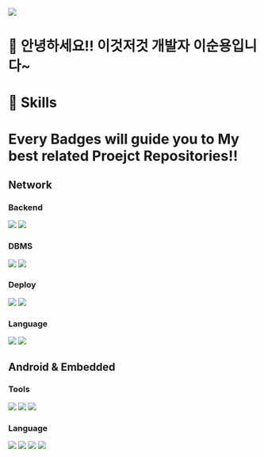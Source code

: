 <a href="https://www.naver.com/" target="_blank"><img src="https://img.shields.io/badge/tnsdyd6933@naver.com-03C75A?style=flat-square&logo=naver&logoColor=EEEEEE"/></a>

# 👋 안녕하세요!! 이것저것 개발자 이순용입니다~

# 💪 Skills
# Every Badges will guide you to My best related Proejct Repositories!!
## Network
### Backend
<a href="https://github.com/ddalkyTokky/Spring_study" target="_blank"><img src="https://img.shields.io/badge/Spring Boot-6DB33F?style=flat-square&logo=springboot&logoColor=EEEEEE"/></a>
<a href="https://github.com/ddalkyTokky/Admin_Page_KAU2022" target="_blank"><img src="https://img.shields.io/badge/Node.js-339933?style=flat-square&logo=nodedotjs&logoColor=EEEEEE"/></a>

### DBMS
<a href="https://github.com/ddalkyTokky/Spring_study" target="_blank"><img src="https://img.shields.io/badge/MySQL-4479A1?style=flat-square&logo=mysql&logoColor=EEEEEE"/></a>
<a href="https://github.com/ddalkyTokky/Admin_Page_KAU2022" target="_blank"><img src="https://img.shields.io/badge/PostgreSQL-4169E1?style=flat-square&logo=postgresql&logoColor=EEEEEE"/></a>

### Deploy
<a href="https://github.com/ddalkyTokky/Admin_Page_KAU2022" target="_blank"><img src="https://img.shields.io/badge/AWS-FF9900?style=flat-square&logo=amazonec2&logoColor=EEEEEE"/></a>
<a href="https://github.com/ddalkyTokky/Admin_Page_KAU2022" target="_blank"><img src="https://img.shields.io/badge/Jenkins-D24939?style=flat-square&logo=jenkins&logoColor=EEEEEE"/></a>

### Language
<a href="https://github.com/ddalkyTokky/Admin_Page_KAU2022" target="_blank"><img src="https://img.shields.io/badge/JavaScript-F7DF1E?style=flat-square&logo=javascript&logoColor=3A3A3A"/></a>
<a href="https://github.com/ddalkyTokky/Spring_study" target="_blank"><img src="https://img.shields.io/badge/Java-FF7800?style=flat-square&logo=&logoColor=EEEEEE"/></a>

## Android & Embedded
### Tools
<a href="https://github.com/ddalkyTokky/21th_Embedded_SW_Contest" target="_blank"><img src="https://img.shields.io/badge/AndroidStudio1-34A853?style=flat-square&logo=android&logoColor=EEEEEE"/></a>
<a href="https://github.com/ddalkyTokky/Quadcopter_Android_GCS_MAVSDK" target="_blank"><img src="https://img.shields.io/badge/AndroidStudio2-34A853?style=flat-square&logo=android&logoColor=EEEEEE"/></a>
<a href="https://github.com/ddalkyTokky/21th_Embedded_SW_Contest" target="_blank"><img src="https://img.shields.io/badge/ArduinoIDE-00878F?style=flat-square&logo=arduino&logoColor=EEEEEE"/></a>

### Language
<a href="https://github.com/ddalkyTokky/Quadcopter_Android_GCS_MAVSDK" target="_blank"><img src="https://img.shields.io/badge/RXJava-B7178C?style=flat-square&logo=reactivex&logoColor=EEEEEE"/></a>
<a href="https://github.com/ddalkyTokky/21th_Embedded_SW_Contest" target="_blank"><img src="https://img.shields.io/badge/Kotlin-7F52FF?style=flat-square&logo=kotlin&logoColor=EEEEEE"/></a>
<a href="https://github.com/ddalkyTokky/21th_Embedded_SW_Contest" target="_blank"><img src="https://img.shields.io/badge/C-A8B9CC?style=flat-square&logo=c&logoColor=EEEEEE"/></a>
<a href="https://github.com/ddalkyTokky/21th_Embedded_SW_Contest" target="_blank"><img src="https://img.shields.io/badge/C++-00599C?style=flat-square&logo=cplusplus&logoColor=EEEEEE"/></a>
